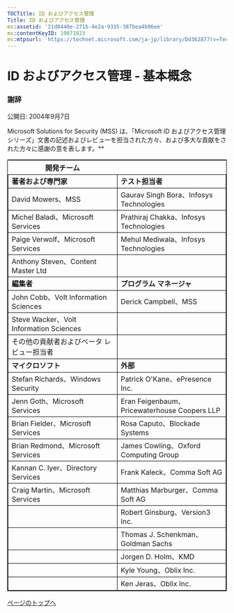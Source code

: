 ```yaml
---
TOCTitle: ID およびアクセス管理
Title: ID およびアクセス管理
ms:assetid: '21d0440e-271b-4e2a-9335-387bea4b96ee'
ms:contentKeyID: 19871823
ms:mtpsurl: 'https://technet.microsoft.com/ja-jp/library/Dd362877(v=TechNet.10)'
---
```


ID およびアクセス管理 ‐ 基本概念
================================

### 謝辞

公開日: 2004年9月7日

Microsoft Solutions for Security (MSS) は、「Microsoft ID およびアクセス管理シリーズ」文書の記述およびレビューを担当された方々、および多大な貢献をされた方々に感謝の意を表します。**

 
<table style="border:1px solid black;">
<colgroup>
<col width="50%" />
<col width="50%" />
</colgroup>
<thead>
<tr class="header">
<th>開発チーム</th>
<th> </th>
</tr>
</thead>
<tbody>
<tr class="odd">
<td style="border:1px solid black;"><strong>著者および専門家</strong></td>
<td style="border:1px solid black;"><strong>テスト担当者</strong></td>
</tr>
<tr class="even">
<td style="border:1px solid black;">David Mowers、MSS</td>
<td style="border:1px solid black;">Gaurav Singh Bora、Infosys Technologies</td>
</tr>
<tr class="odd">
<td style="border:1px solid black;">Michel Baladi、Microsoft Services</td>
<td style="border:1px solid black;">Prathiraj Chakka、Infosys Technologies</td>
</tr>
<tr class="even">
<td style="border:1px solid black;">Paige Verwolf、Microsoft Services</td>
<td style="border:1px solid black;">Mehul Mediwala、Infosys Technologies</td>
</tr>
<tr class="odd">
<td style="border:1px solid black;">Anthony Steven、Content Master Ltd</td>
<td style="border:1px solid black;"> </td>
</tr>
<tr class="even">
<td style="border:1px solid black;"><strong>編集者</strong></td>
<td style="border:1px solid black;"><strong>プログラム マネージャ</strong></td>
</tr>
<tr class="odd">
<td style="border:1px solid black;">John Cobb、Volt Information Sciences</td>
<td style="border:1px solid black;">Derick Campbell、MSS</td>
</tr>
<tr class="even">
<td style="border:1px solid black;">Steve Wacker、Volt Information Sciences</td>
<td style="border:1px solid black;"> </td>
</tr>
<tr class="odd">
<td style="border:1px solid black;">その他の貢献者およびベータ レビュー担当者</td>
<td style="border:1px solid black;"></td>
</tr>
<tr class="even">
<td style="border:1px solid black;"><strong>マイクロソフト</strong></td>
<td style="border:1px solid black;"><strong>外部</strong></td>
</tr>
<tr class="odd">
<td style="border:1px solid black;">Stefan Richards、Windows Security</td>
<td style="border:1px solid black;">Patrick O'Kane、ePresence Inc.</td>
</tr>
<tr class="even">
<td style="border:1px solid black;">Jenn Goth、Microsoft Services</td>
<td style="border:1px solid black;">Eran Feigenbaum、Pricewaterhouse Coopers LLP</td>
</tr>
<tr class="odd">
<td style="border:1px solid black;">Brian Fielder、Microsoft Services</td>
<td style="border:1px solid black;">Rosa Caputo、Blockade Systems</td>
</tr>
<tr class="even">
<td style="border:1px solid black;">Brian Redmond、Microsoft Services</td>
<td style="border:1px solid black;">James Cowling、Oxford Computing Group</td>
</tr>
<tr class="odd">
<td style="border:1px solid black;">Kannan C. Iyer、Directory Services</td>
<td style="border:1px solid black;">Frank Kaleck、Comma Soft AG</td>
</tr>
<tr class="even">
<td style="border:1px solid black;">Craig Martin、Microsoft Services</td>
<td style="border:1px solid black;">Matthias Marburger、Comma Soft AG</td>
</tr>
<tr class="odd">
<td style="border:1px solid black;"> </td>
<td style="border:1px solid black;">Robert Ginsburg、Version3 Inc.</td>
</tr>
<tr class="even">
<td style="border:1px solid black;"> </td>
<td style="border:1px solid black;">Thomas J. Schenkman、Goldman Sachs</td>
</tr>
<tr class="odd">
<td style="border:1px solid black;"> </td>
<td style="border:1px solid black;">Jorgen D. Holm、KMD</td>
</tr>
<tr class="even">
<td style="border:1px solid black;"> </td>
<td style="border:1px solid black;">Kyle Young、Oblix Inc.</td>
</tr>
<tr class="odd">
<td style="border:1px solid black;"> </td>
<td style="border:1px solid black;">Ken Jeras、Oblix Inc.</td>
</tr>
</tbody>
</table>
  
[](#mainsection)[ページのトップへ](#mainsection)
